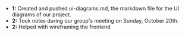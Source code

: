 - **1:** Created and pushed ui-diagrams.md, the markdown file for the UI diagrams of our project.
- **2:** Took notes during our group's meeting on Sunday, October 20th.
- **2:** Helped with wireframing the frontend



